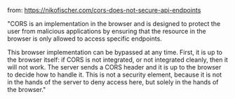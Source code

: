 



from: https://nikofischer.com/cors-does-not-secure-api-endpoints


"CORS is an implementation in the browser and is designed to protect the user from malicious applications by ensuring that the resource in the browser is only allowed to access specific endpoints.

This browser implementation can be bypassed at any time. First, it is up to the browser itself: if CORS is not integrated, or not integrated cleanly, then it will not work. The server sends a CORS header and it is up to the browser to decide how to handle it. This is not a security element, because it is not in the hands of the server to deny access here, but solely in the hands of the browser."

